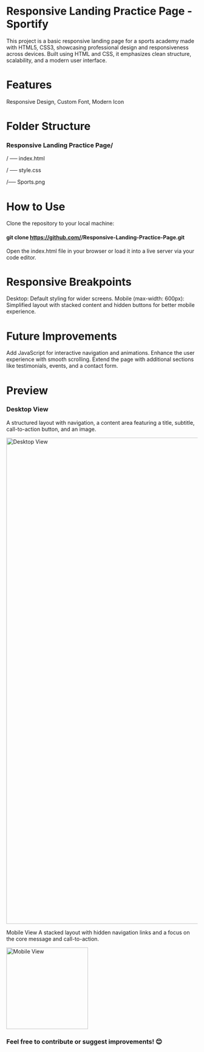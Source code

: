 # Responsive Landing Practice Page - Sportify
This project is a basic responsive landing page for a sports academy made with HTML5, CSS3, showcasing professional design and responsiveness across devices. Built using HTML and CSS, it emphasizes clean structure, scalability, and a modern user interface.

# Features
Responsive Design, Custom Font, Modern Icon

# Folder Structure

### Responsive Landing Practice Page/

/ ── index.html 

/ ── style.css      

/── Sports.png     

# How to Use
Clone the repository to your local machine:
#### git clone https://github.com/<your-username>/Responsive-Landing-Practice-Page.git

Open the index.html file in your browser or load it into a live server via your code editor.

# Responsive Breakpoints
Desktop: Default styling for wider screens.
Mobile (max-width: 600px): Simplified layout with stacked content and hidden buttons for better mobile experience.

# Future Improvements
Add JavaScript for interactive navigation and animations.
Enhance the user experience with smooth scrolling.
Extend the page with additional sections like testimonials, events, and a contact form.

# Preview
### Desktop View
A structured layout with navigation, a content area featuring a title, subtitle, call-to-action button, and an image.

<img width="1280" alt="Desktop View" src="https://github.com/user-attachments/assets/ba7b6786-1e96-41f1-bb35-76330b8137a2" />


Mobile View
A stacked layout with hidden navigation links and a focus on the core message and call-to-action.

<img width="215" alt="Mobile View" src="https://github.com/user-attachments/assets/261390b3-15d4-4a1a-ae59-959eec113be6" />


### Feel free to contribute or suggest improvements! 😊
